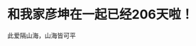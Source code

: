 <!DOCTYPE html>
<html lang="en">
<head>
    <meta charset="UTF-8">
    <title>梦幻南泉——遇见Mr.right</title>
</head>
<body>
<h1>和我家彦坤在一起已经206天啦！</h1>
<p>此爱隔山海，山海皆可平</p>
<frameset cols="120,*">
  <frame src="/example/html/html_contents.html">
  <frame src="/example/html/frame_a.html" name="showframe">
</frameset>
</body>
</html>

